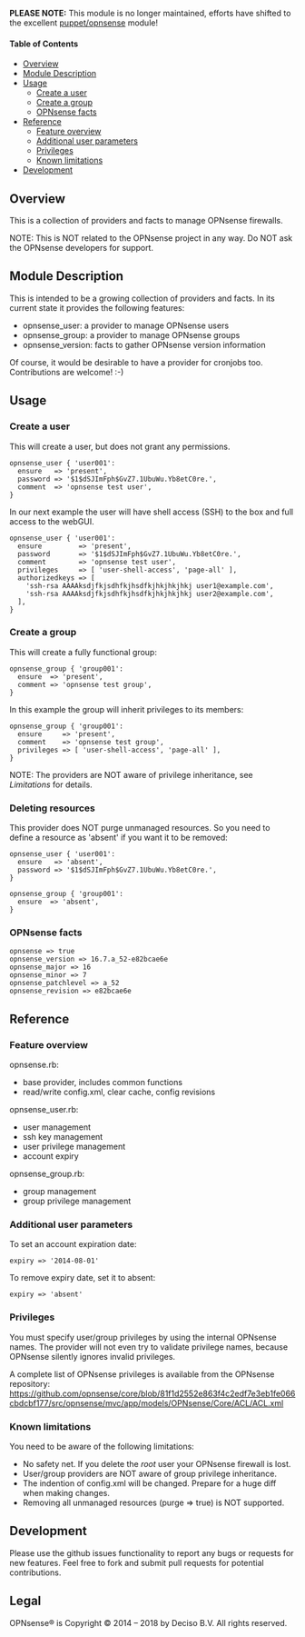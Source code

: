**PLEASE NOTE:** This module is no longer maintained, efforts have shifted to the excellent [puppet/opnsense](https://github.com/andeman/puppet-opnsense) module!

#### Table of Contents

- [Overview](#overview)
- [Module Description](#module-description)
- [Usage](#usage)
  - [Create a user](#create-a-user)
  - [Create a group](#create-a-group)
  - [OPNsense facts](#opnsense-facts)
- [Reference](#reference)
  - [Feature overview](#feature-overview)
  - [Additional user parameters](#additional-user-parameters)
  - [Privileges](#privileges)
  - [Known limitations](#known-limitations)
- [Development](#development)

## Overview

This is a collection of providers and facts to manage OPNsense firewalls.

NOTE: This is NOT related to the OPNsense project in any way. Do NOT ask the OPNsense developers for support.

## Module Description

This is intended to be a growing collection of providers and facts. In its current state it provides the following features:

* opnsense_user: a provider to manage OPNsense users
* opnsense_group: a provider to manage OPNsense groups
* opnsense_version: facts to gather OPNsense version information

Of course, it would be desirable to have a provider for cronjobs too. Contributions are welcome! :-)

## Usage

### Create a user

This will create a user, but does not grant any permissions.

    opnsense_user { 'user001':
      ensure   => 'present',
      password => '$1$dSJImFph$GvZ7.1UbuWu.Yb8etC0re.',
      comment  => 'opnsense test user',
    }

In our next example the user will have shell access (SSH) to the box and full access to the webGUI.

    opnsense_user { 'user001':
      ensure         => 'present',
      password       => '$1$dSJImFph$GvZ7.1UbuWu.Yb8etC0re.',
      comment        => 'opnsense test user',
      privileges     => [ 'user-shell-access', 'page-all' ],
      authorizedkeys => [
        'ssh-rsa AAAAksdjfkjsdhfkjhsdfkjhkjhkjhkj user1@example.com',
        'ssh-rsa AAAAksdjfkjsdhfkjhsdfkjhkjhkjhkj user2@example.com',
      ],
    }

### Create a group

This will create a fully functional group:

    opnsense_group { 'group001':
      ensure  => 'present',
      comment => 'opnsense test group',
    }

In this example the group will inherit privileges to its members:

    opnsense_group { 'group001':
      ensure     => 'present',
      comment    => 'opnsense test group',
      privileges => [ 'user-shell-access', 'page-all' ],
    }

NOTE: The providers are NOT aware of privilege inheritance, see _Limitations_ for details.

### Deleting resources

This provider does NOT purge unmanaged resources. So you need to define a resource as 'absent' if you want it to be removed:

    opnsense_user { 'user001':
      ensure   => 'absent',
      password => '$1$dSJImFph$GvZ7.1UbuWu.Yb8etC0re.',
    }

    opnsense_group { 'group001':
      ensure  => 'absent',
    }

### OPNsense facts

    opnsense => true
    opnsense_version => 16.7.a_52-e82bcae6e
    opnsense_major => 16
    opnsense_minor => 7
    opnsense_patchlevel => a_52
    opnsense_revision => e82bcae6e

## Reference

### Feature overview

opnsense.rb:
* base provider, includes common functions
* read/write config.xml, clear cache, config revisions

opnsense_user.rb:
* user management
* ssh key management
* user privilege management
* account expiry

opnsense_group.rb:
* group management
* group privilege management

### Additional user parameters

To set an account expiration date:

    expiry => '2014-08-01'

To remove expiry date, set it to absent:

    expiry => 'absent'

### Privileges

You must specify user/group privileges by using the internal OPNsense names. The provider will not even try to validate privilege names, because OPNsense silently ignores invalid privileges.

A complete list of OPNsense privileges is available from the OPNsense repository:
https://github.com/opnsense/core/blob/81f1d2552e863f4c2edf7e3eb1fe066cbdcbf177/src/opnsense/mvc/app/models/OPNsense/Core/ACL/ACL.xml

### Known limitations

You need to be aware of the following limitations:

* No safety net. If you delete the _root_ user your OPNsense firewall is lost.
* User/group providers are NOT aware of group privilege inheritance.
* The indention of config.xml will be changed. Prepare for a huge diff when making changes.
* Removing all unmanaged resources (purge => true) is NOT supported.

## Development

Please use the github issues functionality to report any bugs or requests for new features.
Feel free to fork and submit pull requests for potential contributions.

## Legal

OPNsense® is Copyright © 2014 – 2018 by Deciso B.V. All rights reserved.
